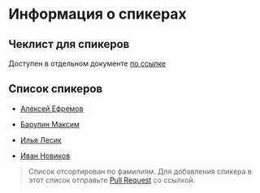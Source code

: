 # Информация о спикерах

## Чеклист для спикеров

Доступен в отдельном документе [по ссылке](checklist.md)

## Список спикеров

* [Алексей Ефремов](list/lexich-efremov.md)

* [Барулин Максим](list/maxim-barulin.md)

* [Илья Лесик](list/lesik.md)

* [Иван Новиков](list/jonny-novikov.md)

> Список отсортирован по фамилиям. Для добавления спикера в этот список отправьте [Pull Request](https://github.com/tverio/community/pulls) со ссылкой.
